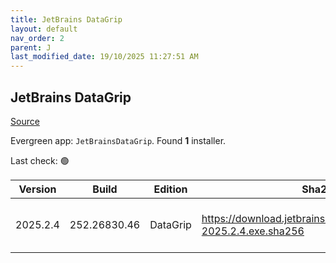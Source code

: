```yaml
---
title: JetBrains DataGrip
layout: default
nav_order: 2
parent: J
last_modified_date: 19/10/2025 11:27:51 AM
---
```


## JetBrains DataGrip

[Source](https://www.jetbrains.com/datagrip)

Evergreen app: `JetBrainsDataGrip`. Found **1** installer.

Last check: 🟢

| Version  | Build        | Edition  | Sha256                                                               | Date      | Size      | Type | URI                                                                                                                            |
| -------- | ------------ | -------- | -------------------------------------------------------------------- | --------- | --------- | ---- | ------------------------------------------------------------------------------------------------------------------------------ |
| 2025.2.4 | 252.26830.46 | DataGrip | https://download.jetbrains.com/datagrip/datagrip-2025.2.4.exe.sha256 | 1/10/2025 | 948110352 | exe  | [https://download.jetbrains.com/datagrip/datagrip-2025.2.4.exe](https://download.jetbrains.com/datagrip/datagrip-2025.2.4.exe) |
